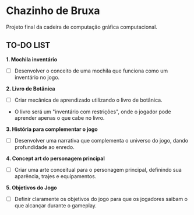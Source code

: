 # Chazinho de Bruxa
 Projeto final da cadeira de computação gráfica computacional.


## TO-DO LIST

**1. Mochila inventário**
- [ ] Desenvolver o conceito de uma mochila que funciona como um inventário no jogo.

**2. Livro de Botânica**
- [ ] Criar mecânica de aprendizado utilizando o livro de botânica.
- O livro será um "inventário com restrições", onde o jogador pode aprender apenas o que cabe no livro.

**3. História para complementar o jogo**
- [ ] Desenvolver uma narrativa que complementa o universo do jogo, dando profundidade ao enredo.

**4. Concept art do personagem principal**
- [ ] Criar uma arte conceitual para o personagem principal, definindo sua aparência, trajes e equipamentos.

**5. Objetivos do Jogo**
- [ ] Definir claramente os objetivos do jogo para que os jogadores saibam o que alcançar durante o gameplay.
